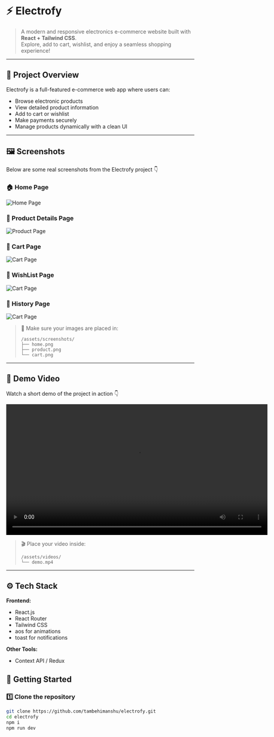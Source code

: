 # ⚡ Electrofy

> A modern and responsive electronics e-commerce website built with **React + Tailwind CSS**.  
> Explore, add to cart, wishlist, and enjoy a seamless shopping experience!

---

## 📸 Project Overview

Electrofy is a full-featured e-commerce web app where users can:
- Browse electronic products
- View detailed product information
- Add to cart or wishlist
- Make payments securely
- Manage products dynamically with a clean UI

---

## 🖼️ Screenshots

Below are some real screenshots from the Electrofy project 👇  

### 🏠 Home Page
![Home Page](../ElectroFy/src/assets/screenshots/homePage.png)

### 📱 Product Details Page
![Product Page](../ElectroFy/src/assets/screenshots/ShopPage.png)

### 🛒 Cart Page
![Cart Page](../ElectroFy/src/assets/screenshots/AddToCartpage.png)

### 🛒 WishList Page
![Cart Page](../ElectroFy/src/assets/screenshots/wishListPage2.png)

### 🛒 History Page
![Cart Page](../ElectroFy/src/assets/screenshots/HistoryPage.png)

> 🧩 Make sure your images are placed in:
> ```
> /assets/screenshots/
> ├── home.png
> ├── product.png
> └── cart.png
> ```

---

## 🎥 Demo Video

Watch a short demo of the project in action 👇  

<video src="../ElectroFy/src/assets/screenshots/ElectroFy.mp4" width="700" controls></video>

> 🎬 Place your video inside:
> ```
> /assets/videos/
> └── demo.mp4
> ```

---

## ⚙️ Tech Stack

**Frontend:**
- React.js  
- React Router  
- Tailwind CSS  
- aos for animations
- toast for notifications




**Other Tools:**
- Context API / Redux  



## 🚀 Getting Started

### 1️⃣ Clone the repository
```bash
git clone https://github.com/tambehimanshu/electrofy.git
cd electrofy
npm i
npm run dev